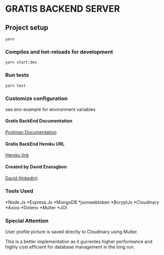 # GRATIS BACKEND SERVER

## Project setup

```
yarn
```

### Compiles and hot-reloads for development

```
yarn start:dev
```

### Run tests

```
yarn test
```

### Customize configuration

see env-example for environment variables

#### Gratis BackEnd Documentation

[Postman Documentation](https://documenter.getpostman.com/view/15415179/TzsfmQhk)

#### Gratis BackEnd Heroku URL

[Heroku link](https://gratis-backend.herokuapp.com/)

#### Created by David Enoragbon

[David (linkedin)](https://www.linkedin.com/in/davidenoragbon/)


### Tools Used
*Node.Js
*Express.Js
*MongoDB
*jsonwebtoken
*BcryptJs
*Cloudinary
*Axios
*Dotenv
*Multer
*JOI

### Special Attention
User profile picture is saved directly to Cloudinary using Multer.

This is a better implementation as it gurrentes higher performance and highly cost efficient for database management in the long run.